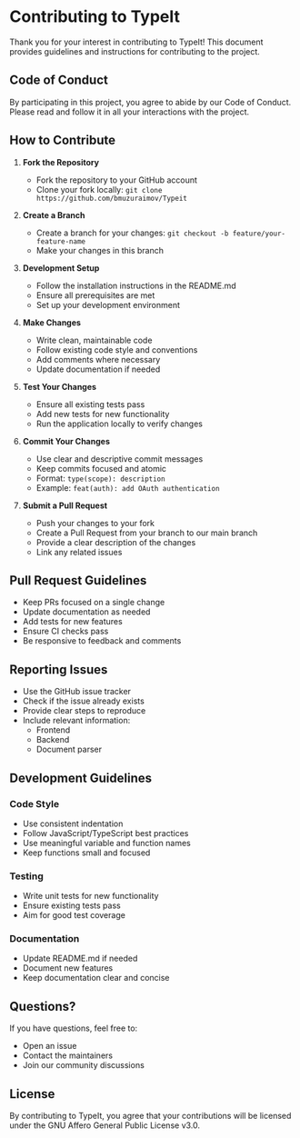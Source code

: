 # Contributing to TypeIt

Thank you for your interest in contributing to TypeIt! This document provides guidelines and instructions for contributing to the project.

## Code of Conduct

By participating in this project, you agree to abide by our Code of Conduct. Please read and follow it in all your interactions with the project.

## How to Contribute

1. **Fork the Repository**
   - Fork the repository to your GitHub account
   - Clone your fork locally: `git clone https://github.com/bmuzuraimov/Typeit`

2. **Create a Branch**
   - Create a branch for your changes: `git checkout -b feature/your-feature-name`
   - Make your changes in this branch

3. **Development Setup**
   - Follow the installation instructions in the README.md
   - Ensure all prerequisites are met
   - Set up your development environment

4. **Make Changes**
   - Write clean, maintainable code
   - Follow existing code style and conventions
   - Add comments where necessary
   - Update documentation if needed

5. **Test Your Changes**
   - Ensure all existing tests pass
   - Add new tests for new functionality
   - Run the application locally to verify changes

6. **Commit Your Changes**
   - Use clear and descriptive commit messages
   - Keep commits focused and atomic
   - Format: `type(scope): description`
   - Example: `feat(auth): add OAuth authentication`

7. **Submit a Pull Request**
   - Push your changes to your fork
   - Create a Pull Request from your branch to our main branch
   - Provide a clear description of the changes
   - Link any related issues

## Pull Request Guidelines

- Keep PRs focused on a single change
- Update documentation as needed
- Add tests for new features
- Ensure CI checks pass
- Be responsive to feedback and comments

## Reporting Issues

- Use the GitHub issue tracker
- Check if the issue already exists
- Provide clear steps to reproduce
- Include relevant information:
  - Frontend
  - Backend
  - Document parser

## Development Guidelines

### Code Style
- Use consistent indentation
- Follow JavaScript/TypeScript best practices
- Use meaningful variable and function names
- Keep functions small and focused

### Testing
- Write unit tests for new functionality
- Ensure existing tests pass
- Aim for good test coverage

### Documentation
- Update README.md if needed
- Document new features
- Keep documentation clear and concise

## Questions?

If you have questions, feel free to:
- Open an issue
- Contact the maintainers
- Join our community discussions

## License

By contributing to TypeIt, you agree that your contributions will be licensed under the GNU Affero General Public License v3.0.
